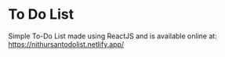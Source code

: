 # To Do List 

Simple To-Do List made using ReactJS and is available online at: https://nithursantodolist.netlify.app/
